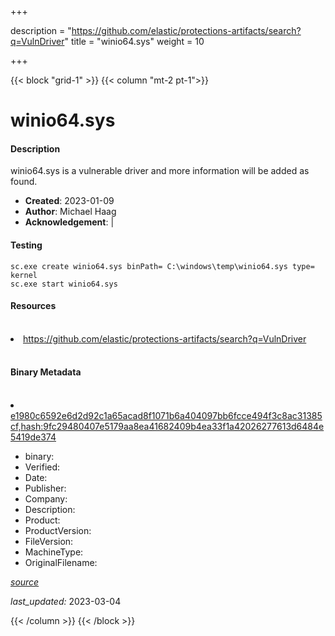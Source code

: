 +++

description = "https://github.com/elastic/protections-artifacts/search?q=VulnDriver"
title = "winio64.sys"
weight = 10

+++


{{< block "grid-1" >}}
{{< column "mt-2 pt-1">}}


# winio64.sys

#### Description


winio64.sys is a vulnerable driver and more information will be added as found.


- **Created**: 2023-01-09
- **Author**: Michael Haag
- **Acknowledgement**:  | [](https://twitter.com/)

#### Testing

```
sc.exe create winio64.sys binPath= C:\windows\temp\winio64.sys type= kernel
sc.exe start winio64.sys
```

#### Resources
<br>


<li><a href=" https://github.com/elastic/protections-artifacts/search?q=VulnDriver"> https://github.com/elastic/protections-artifacts/search?q=VulnDriver</a></li>


<br>


#### Binary Metadata
<br>



<li><a href="https://www.virustotal.com/gui/file/e1980c6592e6d2d92c1a65acad8f1071b6a404097bb6fcce494f3c8ac31385cf,hash:9fc29480407e5179aa8ea41682409b4ea33f1a42026277613d6484e5419de374">e1980c6592e6d2d92c1a65acad8f1071b6a404097bb6fcce494f3c8ac31385cf,hash:9fc29480407e5179aa8ea41682409b4ea33f1a42026277613d6484e5419de374</a></li>



- binary: 
- Verified: 
- Date: 
- Publisher: 
- Company: 
- Description: 
- Product: 
- ProductVersion: 
- FileVersion: 
- MachineType: 
- OriginalFilename: 

[*source*](https://github.com/magicsword-io/LOLDrivers/tree/main/yaml/winio64.sys.yml)

*last_updated:* 2023-03-04


{{< /column >}}
{{< /block >}}
